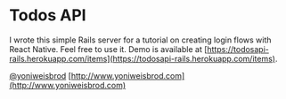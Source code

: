 # Todos API

I wrote this simple Rails server for a tutorial on creating login flows with React Native. Feel free to use it. Demo is available at [https://todosapi-rails.herokuapp.com/items](https://todosapi-rails.herokuapp.com/items).

[@yoniweisbrod](https://twitter.com/yoniweisbrod)
[http://www.yoniweisbrod.com](http://www.yoniweisbrod.com)
